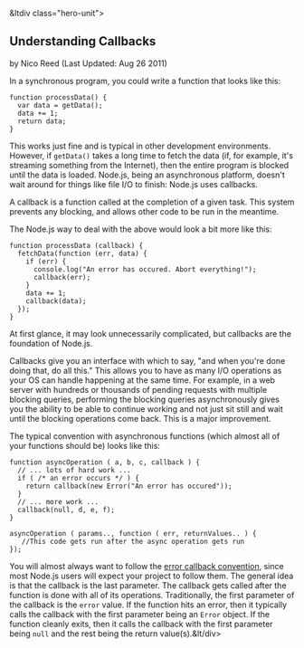 

&ltdiv class="hero-unit">

<a class="hiddenLink" id="understanding-callbacks"></a>

## Understanding Callbacks
<span class="cite">by Nico Reed (Last Updated: Aug 26 2011)</span>


In a synchronous program, you could write a function that looks like this:

    function processData() {
      var data = getData();
      data += 1;
      return data;
    }

This works just fine and is typical in other development environments. However, if `getData()` takes a long time to fetch the data (if, for example, it's streaming something from the Internet), then the entire program is blocked until the data is loaded. Node.js, being an asynchronous platform, doesn't wait around for things like file I/O to finish: Node.js uses callbacks.

A callback is a function called at the completion of a given task. This system prevents any blocking, and allows other code to be run in the meantime.

The Node.js way to deal with the above would look a bit more like this:

    function processData (callback) {
      fetchData(function (err, data) {
        if (err) {
          console.log("An error has occured. Abort everything!");
          callback(err);
        }
        data += 1;
        callback(data);
      });
    }

At first glance, it may look unnecessarily complicated, but callbacks are the foundation of Node.js. 

Callbacks give you an interface with which to say, "and when you're done doing that, do all this." This allows you to have as many I/O operations as your OS can handle happening at the same time. For example, in a web server with hundreds or thousands of pending requests with multiple blocking queries, performing the blocking queries asynchronously gives you the ability to be able to continue working and not just sit still and wait until the blocking operations come back. This is a major improvement.

The typical convention with asynchronous functions (which almost all of your functions should be) looks like this:

    function asyncOperation ( a, b, c, callback ) {
      // ... lots of hard work ...
      if ( /* an error occurs */ ) {
        return callback(new Error("An error has occured"));
      }
      // ... more work ...
      callback(null, d, e, f);
    }

    asyncOperation ( params.., function ( err, returnValues.. ) {
       //This code gets run after the async operation gets run
    });

You will almost always want to follow the [error callback convention](#what-are-the-error-conventions), since most Node.js users will expect your project to follow them. The general idea is that the callback is the last parameter. The callback gets called after the function is done with all of its operations. Traditionally, the first parameter of the callback is the `error` value. If the function hits an error, then it typically calls the callback with the first parameter being an `Error` object. If the function cleanly exits, then it calls the callback with the first parameter being `null` and the rest being the return value(s).&lt/div>
